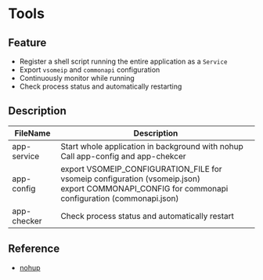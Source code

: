 # Tools

## Feature

- Register a shell script running the entire application as a `Service`
- Export `vsomeip` and `commonapi` configuration
- Continuously monitor while running
- Check process status and automatically restarting

## Description

| FileName | Description |
| --- | --- |
| app-service | Start whole application in background with nohup <br/> Call app-config and app-chekcer |
| app-config | export VSOMEIP_CONFIGURATION_FILE for vsomeip configuration (vsomeip.json) <br/> export COMMONAPI_CONFIG for commonapi configuration (commonapi.json) |
| app-checker | Check process status and automatically restart |

## Reference

- [nohup](https://en.wikipedia.org/wiki/Nohup)
